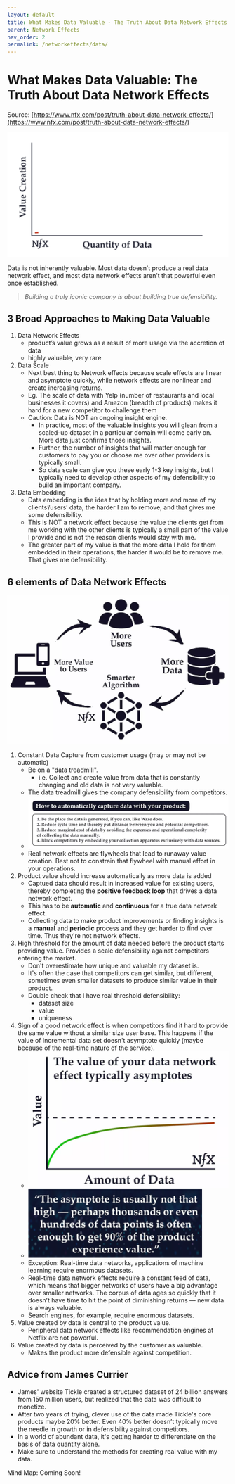```yaml
---
layout: default
title: What Makes Data Valuable - The Truth About Data Network Effects
parent: Network Effects
nav_order: 2
permalink: /networkeffects/data/
---
```


# What Makes Data Valuable: The Truth About Data Network Effects

Source: [https://www.nfx.com/post/truth-about-data-network-effects/](https://www.nfx.com/post/truth-about-data-network-effects/)

![Data Network Effects](images/data-nfx.gif)

Data is not inherently valuable. Most data doesn’t produce a real data network effect, and most data network effects aren’t that powerful even once established.

> *Building a truly iconic company is about building true defensibility.*

## 3 Broad Approaches to Making Data Valuable

1. Data Network Effects 
    - product’s value grows as a result of more usage via the accretion of data
    - highly valuable, very rare
2. Data Scale
    - Next best thing to Network effects because scale effects are linear and asymptote quickly, while network effects are nonlinear and create increasing returns.
    - Eg. The scale of data with Yelp (number of restaurants and local businesses it covers) and Amazon (breadth of products) makes it hard for a new competitor to challenge them
    - Caution: Data is NOT an ongoing insight engine.
        - In practice, most of the valuable insights you will glean from a scaled-up dataset in a particular domain will come early on. More data just confirms those insights. 
        - Further, the number of insights that will matter enough for customers to pay you or choose me over other providers is typically small. 
        - So data scale can give you these early 1-3 key insights, but I typically need to develop other aspects of my defensibility to build an important company.
3. Data Embedding
    - Data embedding is the idea that by holding more and more of my clients’/users’ data, the harder I am to remove, and that gives me some defensibility.
    - This is NOT a network effect because the value the clients get from me working with the other clients is typically a small part of the value I provide and is not the reason clients would stay with me. 
    - The greater part of my value is that the more data I hold for them embedded in their operations, the harder it would be to remove me. That gives me defensibility.

## 6 elements of Data Network Effects

![Data Network Effect Cycle](images/data-nw-cycle.png)

1. Constant Data Capture from customer usage (may or may not be automatic)
    - Be on a "data treadmill". 
        - i.e. Collect and create value from data that is constantly changing and old data is not very valuable.
    - The data treadmill gives the company defensibility from competitors.
    - ![Automatically Capture Data with Product](images/data-auto-value-capture.png)
    -  Real network effects are flywheels that lead to runaway value creation. Best not to constrain that flywheel with manual effort in your operations.
2. Product value should increase automatically as more data is added
    - Captued data should result in increased value for existing users, thereby completing the **positive feedback loop** that drives a data network effect.
    - This has to be **automatic** and **continuous** for a true data network effect.
    - Collecting data to make product improvements or finding insights is a **manual** and **periodic** process and they get harder to find over time. Thus they're not network effects.
3. High threshold for the amount of data needed before the product starts providing value. Provides a scale defensibility against competitors entering the market.
    - Don't overestimate how unique and valuable my dataset is.
    - It's often the case that competitors can get similar, but different, sometimes even smaller datasets to produce similar value in their product.
    - Double check that I have real threshold defensibility:
        - dataset size
        - value
        - uniqueness
4. Sign of a good network effect is when competitors find it hard to provide the same value without a similar size user base. This happens if the value of incremental data set doesn't asymptote quickly (maybe because of the real-time nature of the service).
    - ![Data Value Asymptote 1](images/data-asymptote-1.png) 
    - ![Data Value Asymptote 2](images/data-asymptote-2.png) 
    - Exception: Real-time data networks, applications of machine learning require enormous datasets.
    - Real-time data network effects require a constant feed of data, which means that bigger networks of users have a big advantage over smaller networks. The corpus of data ages so quickly that it doesn’t have time to hit the point of diminishing returns — new data is always valuable.
    - Search engines, for example, require enormous datasets.
5. Value created by data is central to the product value.
    - Peripheral data network effects like recommendation engines at Netflix are not powerful. 
6. Value created by data is perceived by the customer as valuable.
    - Makes the product more defensible against competition.

## Advice from James Currier

- James' website Tickle created a structured dataset of 24 billion answers from 150 million users, but realized that the data was difficult to monetize.
- After two years of trying, clever use of the data made Tickle's core products maybe 20% better. Even 40% better doesn’t typically move the needle in growth or in defensibility against competitors.
- In a world of abundant data, it's getting harder to differentiate on the basis of data quantity alone.
- Make sure to understand the methods for creating real value with my data.

Mind Map: Coming Soon!